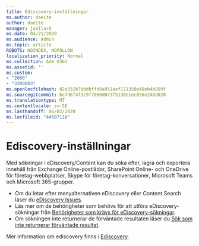 ```yaml
---
title: Ediscovery-inställningar
ms.author: daeite
author: daeite
manager: joallard
ms.date: 04/21/2020
ms.audience: Admin
ms.topic: article
ROBOTS: NOINDEX, NOFOLLOW
localization_priority: Normal
ms.collection: Adm_O365
ms.assetid: ''
ms.custom:
- "2006"
- "3200003"
ms.openlocfilehash: d2a331b7bbdbffd8a951aef171350a48eb4b859f
ms.sourcegitcommit: bc7d6f4f3c9f7060d073f5130e1ec856e248d020
ms.translationtype: MT
ms.contentlocale: sv-SE
ms.lasthandoff: 06/02/2020
ms.locfileid: "44507116"
---
```

# <a name="ediscovery-settings"></a>Ediscovery-inställningar

Med sökningar i eDiscovery/Content kan du söka efter, lagra och exportera innehåll från Exchange Online-postlådor, SharePoint Online- och OneDrive för företag-webbplatser, Skype för företag-konversationer, Microsoft Teams och Microsoft 365-grupper.

- Om du letar efter menyalternativen eDiscovery eller Content Search läser du [eDiscovery Issues](https://docs.microsoft.com/alchemyinsights/ediscovery-issues).
- Läs mer om de behörigheter som behövs för att utföra eDiscovery-sökningar från [Behörigheter som krävs för eDiscovery-sökningar](https://docs.microsoft.com/alchemyinsights/permissions-required-for-ediscovery-searches).
- Om sökningen inte returnerar de förväntade resultaten läser du [Sök som inte returnerar förväntade resultat](https://docs.microsoft.com/alchemyinsights/search-not-returning-expected-results).

Mer information om ediscovery finns i [Ediscovery](https://docs.microsoft.com/microsoft-365/compliance/ediscovery).
